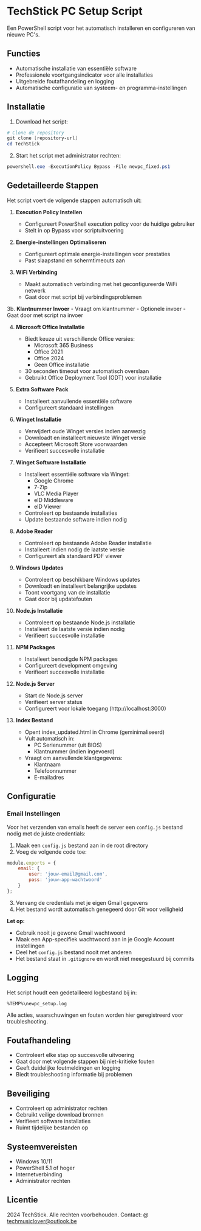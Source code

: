# TechStick PC Setup Script

Een PowerShell script voor het automatisch installeren en configureren van nieuwe PC's.

## Functies

- Automatische installatie van essentiële software
- Professionele voortgangsindicator voor alle installaties
- Uitgebreide foutafhandeling en logging
- Automatische configuratie van systeem- en programma-instellingen

## Installatie

1. Download het script:
```powershell
# Clone de repository
git clone [repository-url]
cd TechStick
```

2. Start het script met administrator rechten:
```powershell
powershell.exe -ExecutionPolicy Bypass -File newpc_fixed.ps1
```

## Gedetailleerde Stappen

Het script voert de volgende stappen automatisch uit:

1. **Execution Policy Instellen**
   - Configureert PowerShell execution policy voor de huidige gebruiker
   - Stelt in op Bypass voor scriptuitvoering

2. **Energie-instellingen Optimaliseren**
   - Configureert optimale energie-instellingen voor prestaties
   - Past slaapstand en schermtimeouts aan

3. **WiFi Verbinding**
   - Maakt automatisch verbinding met het geconfigureerde WiFi netwerk
   - Gaat door met script bij verbindingsproblemen

3b. **Klantnummer Invoer**
    - Vraagt om klantnummer
    - Optionele invoer
    - Gaat door met script na invoer

4. **Microsoft Office Installatie**
   - Biedt keuze uit verschillende Office versies:
     - Microsoft 365 Business
     - Office 2021
     - Office 2024
     - Geen Office installatie
   - 30 seconden timeout voor automatisch overslaan
   - Gebruikt Office Deployment Tool (ODT) voor installatie

5. **Extra Software Pack**
   - Installeert aanvullende essentiële software
   - Configureert standaard instellingen

6. **Winget Installatie**
   - Verwijdert oude Winget versies indien aanwezig
   - Downloadt en installeert nieuwste Winget versie
   - Accepteert Microsoft Store voorwaarden
   - Verifieert succesvolle installatie

7. **Winget Software Installatie**
   - Installeert essentiële software via Winget:
     - Google Chrome
     - 7-Zip
     - VLC Media Player
     - eID Middleware
     - eID Viewer
   - Controleert op bestaande installaties
   - Update bestaande software indien nodig

8. **Adobe Reader**
   - Controleert op bestaande Adobe Reader installatie
   - Installeert indien nodig de laatste versie
   - Configureert als standaard PDF viewer

9. **Windows Updates**
   - Controleert op beschikbare Windows updates
   - Downloadt en installeert belangrijke updates
   - Toont voortgang van de installatie
   - Gaat door bij updatefouten

10. **Node.js Installatie**
    - Controleert op bestaande Node.js installatie
    - Installeert de laatste versie indien nodig
    - Verifieert succesvolle installatie

11. **NPM Packages**
    - Installeert benodigde NPM packages
    - Configureert development omgeving
    - Verifieert succesvolle installatie

12. **Node.js Server**
    - Start de Node.js server
    - Verifieert server status
    - Configureert voor lokale toegang (http://localhost:3000)

13. **Index Bestand**
    - Opent index_updated.html in Chrome (geminimaliseerd)
    - Vult automatisch in:
      - PC Serienummer (uit BIOS)
      - Klantnummer (indien ingevoerd)
    - Vraagt om aanvullende klantgegevens:
      - Klantnaam
      - Telefoonnummer
      - E-mailadres

## Configuratie

### Email Instellingen
Voor het verzenden van emails heeft de server een `config.js` bestand nodig met de juiste credentials:

1. Maak een `config.js` bestand aan in de root directory
2. Voeg de volgende code toe:
```javascript
module.exports = {
    email: {
        user: 'jouw-email@gmail.com',
        pass: 'jouw-app-wachtwoord'
    }
};
```
3. Vervang de credentials met je eigen Gmail gegevens
4. Het bestand wordt automatisch genegeerd door Git voor veiligheid

**Let op:** 
- Gebruik nooit je gewone Gmail wachtwoord
- Maak een App-specifiek wachtwoord aan in je Google Account instellingen
- Deel het `config.js` bestand nooit met anderen
- Het bestand staat in `.gitignore` en wordt niet meegestuurd bij commits

## Logging

Het script houdt een gedetailleerd logbestand bij in:
```
%TEMP%\newpc_setup.log
```

Alle acties, waarschuwingen en fouten worden hier geregistreerd voor troubleshooting.

## Foutafhandeling

- Controleert elke stap op succesvolle uitvoering
- Gaat door met volgende stappen bij niet-kritieke fouten
- Geeft duidelijke foutmeldingen en logging
- Biedt troubleshooting informatie bij problemen

## Beveiliging

- Controleert op administrator rechten
- Gebruikt veilige download bronnen
- Verifieert software installaties
- Ruimt tijdelijke bestanden op

## Systeemvereisten

- Windows 10/11
- PowerShell 5.1 of hoger
- Internetverbinding
- Administrator rechten

## Licentie

2024 TechStick. Alle rechten voorbehouden. Contact: @ techmusiclover@outlook.be